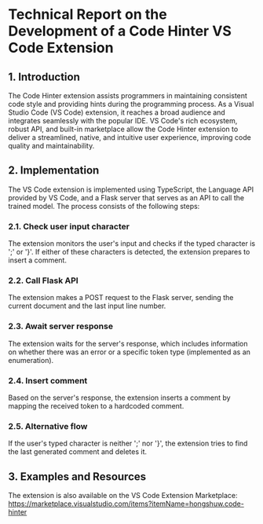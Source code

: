 # Technical Report on the Development of a Code Hinter VS Code Extension

## 1. Introduction

The Code Hinter extension assists programmers in maintaining consistent code style and providing hints during the programming process. As a Visual Studio Code (VS Code) extension, it reaches a broad audience and integrates seamlessly with the popular IDE. VS Code's rich ecosystem, robust API, and built-in marketplace allow the Code Hinter extension to deliver a streamlined, native, and intuitive user experience, improving code quality and maintainability.

## 2. Implementation

The VS Code extension is implemented using TypeScript, the Language API provided by VS Code, and a Flask server that serves as an API to call the trained model. The process consists of the following steps:

### 2.1. Check user input character

The extension monitors the user's input and checks if the typed character is ';' or '}'. If either of these characters is detected, the extension prepares to insert a comment.

### 2.2. Call Flask API

The extension makes a POST request to the Flask server, sending the current document and the last input line number.

### 2.3. Await server response

The extension waits for the server's response, which includes information on whether there was an error or a specific token type (implemented as an enumeration).

### 2.4. Insert comment

Based on the server's response, the extension inserts a comment by mapping the received token to a hardcoded comment.

### 2.5. Alternative flow

If the user's typed character is neither ';' nor '}', the extension tries to find the last generated comment and deletes it.

## 3. Examples and Resources

The extension is also available on the VS Code Extension Marketplace: https://marketplace.visualstudio.com/items?itemName=hongshuw.code-hinter
